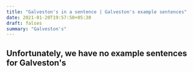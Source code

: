 ```yaml
---
title: "Galveston's in a sentence | Galveston's example sentences"
date: 2021-01-20T19:57:50+05:30
draft: falses
summary: "Galveston's"
---
```

## Unfortunately, we have no example sentences for Galveston's                 

